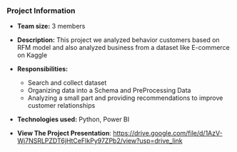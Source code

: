 ### Project Information

- **Team size:** 3 members

- **Description:** This project we analyzed behavior customers based on RFM model and also analyzed business from a dataset like E-commerce on Kaggle

- **Responsibilities:** 
  - Search and collect dataset
  - Organizing data into a Schema and PreProcessing Data
  - Analyzing a small part and providing recommendations to improve customer relationships

- **Technologies used:** Python, Power BI

- **View The Project Presentation**: https://drive.google.com/file/d/1AzV-Wj7NSRLPZDT6jHtCeFIkPy97ZPb2/view?usp=drive_link 
